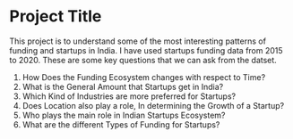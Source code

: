 # Project Title

This project is to understand some of the most interesting patterns of funding and startups in India. I have used startups funding data from 2015 to 2020. These are some key questions that we can ask from the datset. 

1. How Does the Funding Ecosystem changes with respect to Time?
2. What is the General Amount that Startups get in India?
3. Which Kind of Industries are more preferred for Startups?
4. Does Location also play a role, In determining the Growth of a Startup?
5. Who plays the main role in Indian Startups Ecosystem?
6. What are the different Types of Funding for Startups?
